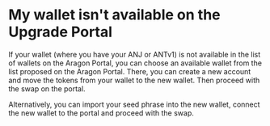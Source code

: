 # My wallet isn't available on the Upgrade Portal

If your wallet (where you have your ANJ or ANTv1) is not available in the list of wallets on the Aragon Portal, you can choose an available wallet from the list proposed on the Aragon Portal. There, you can create a new account and move the tokens from your wallet to the new wallet. Then proceed with the swap on the portal.&#x20;

Alternatively, you can import your seed phrase into the new wallet, connect the new wallet to the portal and proceed with the swap.
